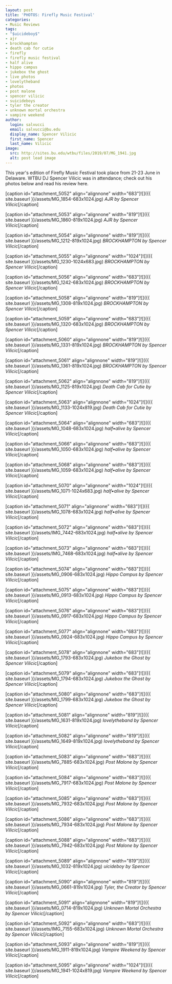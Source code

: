 ```yaml
---
layout: post
title: 'PHOTOS: Firefly Music Festival'
categories:
- Music Reviews
tags:
- "$uicideboy$"
- ajr
- brockhampton
- death cab for cutie
- firefly
- firefly music festival
- half alive
- hippo campus
- jukebox the ghost
- live photos
- lovelytheband
- photos
- post malone
- spencer vilicic
- suicideboys
- tyler the creator
- unknown mortal orchestra
- vampire weekend
author:
  login: salvucci
  email: salvucci@bu.edu
  display_name: Spencer Vilicic
  first_name: Spencer
  last_name: Vilicic
image:
  src: http://sites.bu.edu/wtbu/files/2019/07/MG_1941.jpg
  alt: post lead image
---
```

This year's edition of Firefly Music Festival took place from 21-23 June in Delaware. WTBU DJ Spencer Vilicic was in attendance; check out his photos below and read his review here.

\[caption id="attachment\_5052" align="alignnone" width="683"\]![]({{ site.baseurl }}/assets/MG_1854-683x1024.jpg) _AJR by Spencer Vilicic_\[/caption\]

\[caption id="attachment\_5053" align="alignnone" width="819"\]![]({{ site.baseurl }}/assets/MG_1860-819x1024.jpg) _AJR by Spencer Vilicic_\[/caption\]

\[caption id="attachment\_5054" align="alignnone" width="819"\]![]({{ site.baseurl }}/assets/MG_1212-819x1024.jpg) _BROCKHAMPTON by Spencer Vilicic_\[/caption\]

\[caption id="attachment\_5055" align="alignnone" width="1024"\]![]({{ site.baseurl }}/assets/MG_1230-1024x683.jpg) _BROCKHAMPTON by Spencer Vilicic_\[/caption\]

\[caption id="attachment\_5056" align="alignnone" width="683"\]![]({{ site.baseurl }}/assets/MG_1242-683x1024.jpg) _BROCKHAMPTON by Spencer Vilicic_\[/caption\]

\[caption id="attachment\_5058" align="alignnone" width="819"\]![]({{ site.baseurl }}/assets/MG_1308-819x1024.jpg) _BROCKHAMPTON by Spencer Vilicic_\[/caption\]

\[caption id="attachment\_5059" align="alignnone" width="683"\]![]({{ site.baseurl }}/assets/MG_1320-683x1024.jpg) _BROCKHAMPTON by Spencer Vilicic_\[/caption\]

\[caption id="attachment\_5060" align="alignnone" width="819"\]![]({{ site.baseurl }}/assets/MG_1331-819x1024.jpg) _BROCKHAMPTON by Spencer Vilicic_\[/caption\]

\[caption id="attachment\_5061" align="alignnone" width="819"\]![]({{ site.baseurl }}/assets/MG_1361-819x1024.jpg) _BROCKHAMPTON by Spencer Vilicic_\[/caption\]

\[caption id="attachment\_5062" align="alignnone" width="819"\]![]({{ site.baseurl }}/assets/MG_1125-819x1024.jpg) _Death Cab for Cutie by Spencer Vilicic_\[/caption\]

\[caption id="attachment\_5063" align="alignnone" width="1024"\]![]({{ site.baseurl }}/assets/MG_1133-1024x819.jpg) _Death Cab for Cutie by Spencer Vilicic_\[/caption\]

\[caption id="attachment\_5064" align="alignnone" width="683"\]![]({{ site.baseurl }}/assets/MG_1048-683x1024.jpg) _half•alive by Spencer Vilicic_\[/caption\]

\[caption id="attachment\_5066" align="alignnone" width="683"\]![]({{ site.baseurl }}/assets/MG_1050-683x1024.jpg) _half•alive by Spencer Vilicic_\[/caption\]

\[caption id="attachment\_5068" align="alignnone" width="683"\]![]({{ site.baseurl }}/assets/MG_1059-683x1024.jpg) _half•alive by Spencer Vilicic_\[/caption\]

\[caption id="attachment\_5070" align="alignnone" width="1024"\]![]({{ site.baseurl }}/assets/MG_1071-1024x683.jpg) _half•alive by Spencer Vilicic_\[/caption\]

\[caption id="attachment\_5071" align="alignnone" width="683"\]![]({{ site.baseurl }}/assets/MG_1078-683x1024.jpg) _half•alive by Spencer Vilicic_\[/caption\]

\[caption id="attachment\_5072" align="alignnone" width="683"\]![]({{ site.baseurl }}/assets/IMG_7442-683x1024.jpg) _half•alive by Spencer Vilicic_\[/caption\]

\[caption id="attachment\_5073" align="alignnone" width="683"\]![]({{ site.baseurl }}/assets/IMG_7468-683x1024.jpg) _half•alive by Spencer Vilicic_\[/caption\]

\[caption id="attachment\_5074" align="alignnone" width="683"\]![]({{ site.baseurl }}/assets/MG_0906-683x1024.jpg) _Hippo Campus by Spencer Vilicic_\[/caption\]

\[caption id="attachment\_5075" align="alignnone" width="683"\]![]({{ site.baseurl }}/assets/MG_0913-683x1024.jpg) _Hippo Campus by Spencer Vilicic_\[/caption\]

\[caption id="attachment\_5076" align="alignnone" width="683"\]![]({{ site.baseurl }}/assets/MG_0917-683x1024.jpg) _Hippo Campus by Spencer Vilicic_\[/caption\]

\[caption id="attachment\_5077" align="alignnone" width="683"\]![]({{ site.baseurl }}/assets/MG_0924-683x1024.jpg) _Hippo Campus by Spencer Vilicic_\[/caption\]

\[caption id="attachment\_5078" align="alignnone" width="683"\]![]({{ site.baseurl }}/assets/MG_1793-683x1024.jpg) _Jukebox the Ghost by Spencer Vilicic_\[/caption\]

\[caption id="attachment\_5079" align="alignnone" width="683"\]![]({{ site.baseurl }}/assets/MG_1794-683x1024.jpg) _Jukebox the Ghost by Spencer Vilicic_\[/caption\]

\[caption id="attachment\_5080" align="alignnone" width="683"\]![]({{ site.baseurl }}/assets/MG_1799-683x1024.jpg) _Jukebox the Ghost by Spencer Vilicic_\[/caption\]

\[caption id="attachment\_5081" align="alignnone" width="819"\]![]({{ site.baseurl }}/assets/MG_1631-819x1024.jpg) _lovelytheband by Spencer Vilicic_\[/caption\]

\[caption id="attachment\_5082" align="alignnone" width="819"\]![]({{ site.baseurl }}/assets/MG_1649-819x1024.jpg) _lovelytheband by Spencer Vilicic_\[/caption\]

\[caption id="attachment\_5083" align="alignnone" width="683"\]![]({{ site.baseurl }}/assets/MG_7885-683x1024.jpg) _Post Malone by Spencer Vilicic_\[/caption\]

\[caption id="attachment\_5084" align="alignnone" width="683"\]![]({{ site.baseurl }}/assets/MG_7917-683x1024.jpg) _Post Malone by Spencer Vilicic_\[/caption\]

\[caption id="attachment\_5085" align="alignnone" width="683"\]![]({{ site.baseurl }}/assets/MG_7932-683x1024.jpg) _Post Malone by Spencer Vilicic_\[/caption\]

\[caption id="attachment\_5086" align="alignnone" width="683"\]![]({{ site.baseurl }}/assets/MG_7934-683x1024.jpg) _Post Malone by Spencer Vilicic_\[/caption\]

\[caption id="attachment\_5088" align="alignnone" width="683"\]![]({{ site.baseurl }}/assets/MG_7942-683x1024.jpg) _Post Malone by Spencer Vilicic_\[/caption\]

\[caption id="attachment\_5089" align="alignnone" width="819"\]![]({{ site.baseurl }}/assets/MG_1032-819x1024.jpg) _$uicideboy$ by Spencer Vilicic_\[/caption\]

\[caption id="attachment\_5090" align="alignnone" width="819"\]![]({{ site.baseurl }}/assets/MG_0661-819x1024.jpg) _Tyler, the Creator by Spencer Vilicic_\[/caption\]

\[caption id="attachment\_5091" align="alignnone" width="819"\]![]({{ site.baseurl }}/assets/MG_0714-819x1024.jpg) _Unknown Mortal Orchestra by Spencer Vilicic_\[/caption\]

\[caption id="attachment\_5092" align="alignnone" width="683"\]![]({{ site.baseurl }}/assets/IMG_7155-683x1024.jpg) _Unknown Mortal Orchestra by Spencer Vilicic_\[/caption\]

\[caption id="attachment\_5093" align="alignnone" width="819"\]![]({{ site.baseurl }}/assets/MG_1911-819x1024.jpg) _Vampire Weekend by Spencer Vilicic_\[/caption\]

\[caption id="attachment\_5095" align="alignnone" width="1024"\]![]({{ site.baseurl }}/assets/MG_1941-1024x819.jpg) _Vampire Weekend by Spencer Vilicic_\[/caption\]